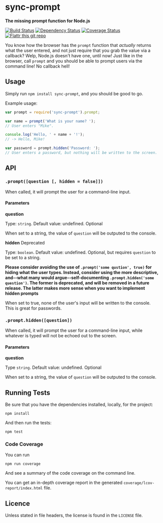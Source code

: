 # sync-prompt

**The missing prompt function for Node.js**

[![Build Status](https://travis-ci.org/shovon/sync-prompt.png)](https://travis-ci.org/shovon/sync-prompt) [![Dependency Status](https://gemnasium.com/shovon/sync-prompt.png)](https://gemnasium.com/shovon/sync-prompt) [![Coverage Status](https://coveralls.io/repos/shovon/sync-prompt/badge.png)](https://coveralls.io/r/shovon/sync-prompt) [![Flattr this git repo](http://api.flattr.com/button/flattr-badge-large.png)](https://flattr.com/submit/auto?user_id=shovon&url=https://github.com/shovon/sync-prompt&title=Synchronous%20Prompt%20for%20Node.js&language=English&tags=github&category=software)

You know how the browser has the `prompt` function that *actually* returns what the user entered, and not just require that you grab the value via a callback? Welp, Node.js doesn't have one, until now! Just like in the browser, call `prompt` and you should be able to prompt users via the command line! No callback hell!

## Usage

Simply run `npm install sync-prompt`, and you should be good to go.

Example usage:

```javascript
var prompt = require('sync-prompt').prompt;

var name = prompt('What is your name? ');
// User enters "Mike".

console.log('Hello, ' + name + '!');
// -> Hello, Mike!

var password = prompt.hidden('Password: ');
// User enters a password, but nothing will be written to the screen.
```

## API

### `.prompt([question [, hidden = false]])`

When called, it will prompt the user for a command-line input.

#### Parameters

**question**

Type: `string`. Default value: undefined. Optional

When set to a string, the value of `question` will be outputed to the console.

**hidden** Deprecated

Type: `boolean`. Default value: undefined. Optional, but requires `question` to be set to a string.

**Please consider avoiding the use of `.prompt('some qustion', true)` for hiding what the user types. Instead, consider using the more descriptive, and--what many would argue--self-documenting `.prompt.hidden('some question')`. The former is deprecated, and will be removed in a future release. The latter makes more sense when you want to implement hidden prompts**

When set to true, none of the user's input will be written to the console. This is great for passwords.

### `.prompt.hidden([question])`

When called, it will prompt the user for a command-line input, while whatever is typed will not be echoed out to the screen.

#### Parameters

**question**

Type `string`. Default value: undefined. Optional

When set to a string, the value of `question` will be outputed to the console.

## Running Tests

Be sure that you have the dependencies installed, locally, for the project:

```shell
npm install
```

And then run the tests:

```shell
npm test
```

### Code Coverage

You can run

```shell
npm run coverage
```

And see a summary of the code coverage on the command line.

You can get an in-depth coverage report in the generated `coverage/lcov-report/index.html` file.

## Licence

Unless stated in file headers, the license is found in the `LICENSE` file.